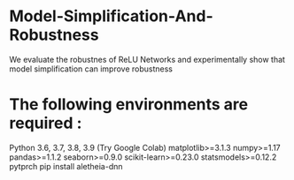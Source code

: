 # Model-Simplification-And-Robustness

We evaluate the robustnes of  ReLU Networks and experimentally show that model simplification can improve robustness 

# The following environments are required :
Python 3.6, 3.7, 3.8, 3.9 (Try Google Colab)
matplotlib>=3.1.3
numpy>=1.17
pandas>=1.1.2
seaborn>=0.9.0
scikit-learn>=0.23.0
statsmodels>=0.12.2
pytprch 
pip install aletheia-dnn
